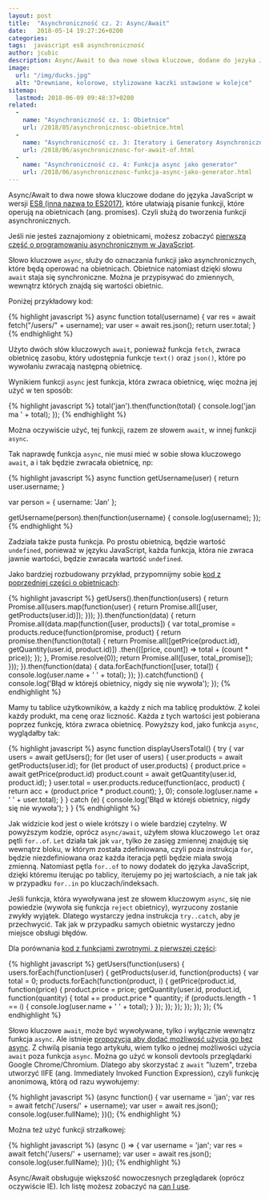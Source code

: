 ```yaml
---
layout: post
title:  "Asynchroniczność cz. 2: Async/Await"
date:   2018-05-14 19:27:26+0200
categories:
tags:  javascript es8 asynchroniczność
author: jcubic
description: Async/Await to dwa nowe słowa kluczowe, dodane do jezyka JavaScript w wersji ES8, które ułatwiają pisanie funkcji które operuja na Obietnicach.
image:
  url: "/img/ducks.jpg"
  alt: "Drewniane, kolorowe, stylizowane kaczki ustawione w kolejce"
sitemap:
  lastmod: 2018-06-09 09:48:37+0200
related:
  -
    name: "Asynchroniczność cz. 1: Obietnice"
    url: /2018/05/asynchronicznosc-obietnice.html
  -
    name: "Asynchroniczność cz. 3: Iteratory i Generatory Asynchroniczne"
    url: /2018/06/asynchronicznosc-for-await-of.html
  -
    name: "Asynchroniczność cz. 4: Funkcja async jako generator"
    url: /2018/06/asynchronicznosc-funkcja-async-jako-generator.html
---
```


Async/Await to dwa nowe słowa kluczowe dodane do języka JavaScript w wersji
[ES8 (inna nazwa to ES2017)](https://flaviocopes.com/ecmascript/#es2017-aka-es8), które ułatwiają pisanie funkcji, które
operują na obietnicach (ang. promises). Czyli służą do tworzenia funkcji asynchronicznych.

<!-- more -->

Jeśli nie jesteś zaznajomiony z obietnicami, możesz zobaczyć
[pierwszą część o programowaniu asynchronicznym w JavaScript](/2018/05/asynchronicznosc-obietnice.html).

Słowo kluczowe `async`, służy do oznaczania funkcji jako asynchronicznych, które będą operować na obietnicach.
Obietnice natomiast dzięki słowu `await` staja się synchroniczne. Można je przypisywać do zmiennych, wewnątrz których
znajdą się wartości obietnic.

Poniżej przykładowy kod:

{% highlight javascript %}
async function total(username) {
   var res = await fetch("/users/" + username);
   var user = await res.json();
   return user.total;
}
{% endhighlight %}

Użyto dwóch słów kluczowych `await`, ponieważ funkcja `fetch`, zwraca obietnicę zasobu, który udostępnia funkcje
`text()` oraz `json()`, które po wywołaniu zwracają następną obietnicę.

Wynikiem funkcji `async` jest funkcja, która zwraca obietnicę, więc można jej użyć w ten sposób:

{% highlight javascript %}
total('jan').then(function(total) {
   console.log('jan ma ' + total);
});
{% endhighlight %}

Można oczywiście użyć, tej funkcji, razem ze słowem `await`, w innej funkcji `async`.

Tak naprawdę funkcja `async`, nie musi mieć w sobie słowa kluczowego `await`, a i tak będzie zwracała obietnicę, np:

{% highlight javascript %}
async function getUsername(user) {
    return user.username;
}

var person = {
    username: 'Jan'
};

getUsername(person).then(function(username) {
    console.log(username);
});
{% endhighlight %}

Zadziała także pusta funkcja. Po prostu obietnicą, będzie wartość `undefined`, ponieważ w języku JavaScript, każda
funkcja, która nie zwraca jawnie wartości, będzie zwracała wartość `undefined`.


Jako bardziej rozbudowany przykład, przypomnijmy sobie
[kod z poprzedniej części o obietnicach](/2018/05/asynchronicznosc-obietnice.html):


{% highlight javascript %}
getUsers().then(function(users) {
    return Promise.all(users.map(function(user) {
        return Promise.all([user, getProducts(user.id)]);
    }));
}).then(function(data) {
    return Promise.all(data.map(function([user, products]) {
        var total_promise = products.reduce(function(promise, product) {
            return promise.then(function(total) {
                return Promise.all([getPrice(product.id),
                                    getQuantity(user.id, product.id)])
                    .then(([price, count]) => total + (count * price));
            });
        }, Promise.resolve(0));
        return Promise.all([user, total_promise]);
    }));
}).then(function(data) {
    data.forEach(function([user, total]) {
        console.log(user.name + ' ' + total);
    });
}).catch(function() {
    console.log('Błąd w którejś obietnicy, nigdy się nie wywoła');
});
{% endhighlight %}

Mamy tu tablice użytkowników, a każdy z nich ma tablicę produktów. Z kolei każdy produkt, ma cenę oraz liczność.
Każda z tych wartości jest pobierana poprzez funkcję, która zwraca obietnicę. Powyższy kod, jako funkcja `async`,
wyglądałby tak:

{% highlight javascript %}
async function displayUsersTotal() {
    try {
        var users = await getUsers();
        for (let user of users) {
            user.products = await getProducts(user.id);
            for (let product of user.products) {
                product.price = await getPrice(product.id)
                product.count = await getQuantity(user.id, product.id);
            }
            user.total = user.products.reduce(function(acc, product) {
                return acc + (product.price * product.count);
            }, 0);
            console.log(user.name + ' ' + user.total);
        }
    } catch (e) {
        console.log('Błąd w którejś obietnicy, nigdy się nie wywoła');
    }
}
{% endhighlight %}

Jak widzicie kod jest o wiele krótszy i o wiele bardziej czytelny. W powyższym kodzie, oprócz `async/await`, użyłem
słowa kluczowego `let` oraz pętli `for..of`. `Let` działa tak jak `var`, tylko że zasięg zmiennej znajduję się wewnątrz
bloku, w którym została zdefiniowana, czyli poza instrukcja `for`, będzie niezdefiniowana oraz każda iteracja
pętli będzie miała swoją zmienną. Natomiast pętla `for..of` to nowy dodatek do języka JavaScript, dzięki któremu
iterując po tablicy, iterujemy po jej wartościach, a nie tak jak w przypadku `for..in` po kluczach/indeksach.

Jeśli funkcja, która wywoływana jest ze słowem kluczowym `async`, się nie powiedzie (wywoła się funkcja `reject`
obietnicy), wyrzucony zostanie zwykły wyjątek. Dlatego wystarczy jedna instrukcja `try..catch`, aby je
przechwycić. Tak jak w przypadku samych obietnic wystarczy jedno miejsce obsługi błędów.


Dla porównania [kod z funkcjami zwrotnymi, z pierwszej części](/2018/05/asynchronicznosc-obietnice.html):

{% highlight javascript %}
getUsers(function(users) {
    users.forEach(function(user) {
        getProducts(user.id, function(products) {
            var total = 0;
            products.forEach(function(product, i) {
                getPrice(product.id, function(price) {
                    product.price = price;
                    getQuantity(user.id, product.id, function(quantity) {
                        total += product.price * quantity;
                        if (products.length - 1 == i) {
                            console.log(user.name + ' ' + total);
                        }
                    });
                });
            });
        });
    });
});
{% endhighlight %}

Słowo kluczowe `await`, może być wywoływane, tylko i wyłącznie wewnątrz funkcja `async`. Ale istnieje
[propozycja aby dodać możliwość użycia go bez async](https://github.com/tc39/proposal-top-level-await). Z chwilą
pisania tego artykułu, wiem tylko o jednej możliwości użycia `await` poza funkcja `async`. Można go użyć w konsoli
devtools przeglądarki Google Chrome/Chromium.  Dlatego aby skorzystać z `await` "luzem", trzeba utworzyć IIFE
(ang. Immediately Invoked Function Expression), czyli funkcję anonimową, którą od razu wywołujemy:

{% highlight javascript %}
(async function() {
   var username = 'jan';
   var res = await fetch('/users/' + username);
   var user = await res.json();
   console.log(user.fullName);
})();
{% endhighlight %}

Można też użyć funkcji strzałkowej:

{% highlight javascript %}
(async () => {
   var username = 'jan';
   var res = await fetch('/users/' + username);
   var user = await res.json();
   console.log(user.fullName);
})();
{% endhighlight %}

Async/Await obsługuje większość nowoczesnych przeglądarek (oprócz oczywiście IE). Ich listę możesz zobaczyć na
[can I use](https://caniuse.com/#feat=async-functions).
